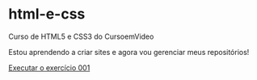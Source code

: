 # html-e-css
 Curso de HTML5 e CSS3 do CursoemVideo

Estou aprendendo a criar sites e agora vou gerenciar meus repositórios!

<a href="https://cardosorafael23.github.io/html-e-css/exercicios/ex001/index.html">Executar o exercício 001</a>